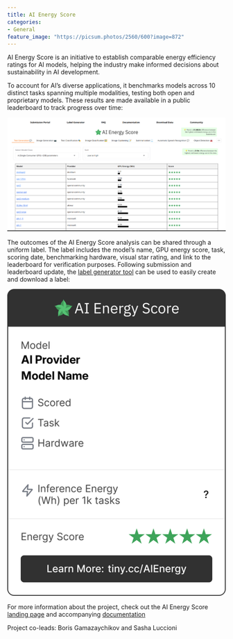 ```yaml
---
title: AI Energy Score
categories:
- General
feature_image: "https://picsum.photos/2560/600?image=872"
---
```


AI Energy Score is an initiative to establish comparable energy efficiency ratings for AI models, helping the industry make informed decisions about sustainability in AI development.

To account for AI’s diverse applications, it benchmarks models across 10 distinct tasks spanning multiple modalities, testing both open and proprietary models. These results are made available in a public leaderboard to track progress over time:

![leaderboard](https://github.com/SustainableAIHub/sustainableaihub.github.io/blob/main/assets/energy-score-leaderboard.png?raw=true)

The outcomes of the AI Energy Score analysis can be shared through a uniform label. The label includes the model’s name, GPU energy score, task, scoring date, benchmarking hardware, visual star rating, and link to the leaderboard for verification purposes. Following submission and leaderboard update, the [label generator tool](https://huggingface.co/spaces/AIEnergyScore/Label) can be used to easily create and download a label:

![label](https://raw.githubusercontent.com/huggingface/AIEnergyScore/main/Example.png)

For more information about the project, check out the AI Energy Score [landing page](https://huggingface.github.io/AIEnergyScore/#documentation) and accompanying [documentation](https://huggingface.github.io/AIEnergyScore/#documentation)


Project co-leads: Boris Gamazaychikov and Sasha Luccioni
